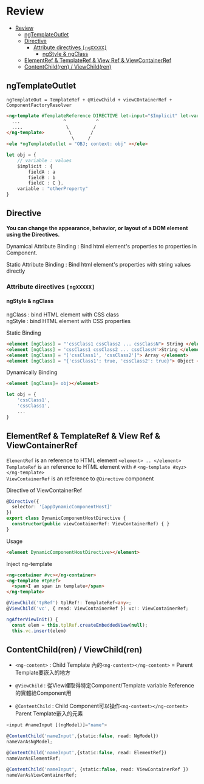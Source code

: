 # Review

- [Review](#review)
  - [ngTemplateOutlet](#ngtemplateoutlet)
  - [Directive](#directive)
    - [Attribute directives `[ngXXXXX]`](#attribute-directives-ngxxxxx)
      - [ngStyle & ngClass](#ngstyle--ngclass)
  - [ElementRef & TemplateRef & View Ref & ViewContainerRef](#elementref--templateref--view-ref--viewcontainerref)
  - [ContentChild(ren) / ViewChild(ren)](#contentchildren--viewchildren)

## ngTemplateOutlet 

`ngTemplateOut = TemplateRef + @ViewChild + viewCOntainerRef + ComponentFactoryResolver`

```html 
<ng-template #TemplateReference DIRECTIVE let-input="$Implicit" let-variable="variable">
  ...                ^           ^
  ....                \         /
</ng-template>         \       / 
                        \     /
<ele *ngTemplateOutlet = "OBJ; context: obj" ></ele>
```
```typescript
let obj = {
    // variable : values
    $implicit : {     
        fieldA : a
        fieldB : b
        fieldC : C },
    variable : "otherProperty"
}
```

## Directive

**You can change the appearance, behavior, or layout of a DOM element using the Directives.**

Dynamical Attribute Binding : Bind html element's properties to properties in Component.  

Static Attribute Binding : Bind html element's properties with string values directly


### Attribute directives `[ngXXXXX]`

#### ngStyle & ngClass

ngClass : bind HTML element with CSS class    
ngStyle : bind HTML element with CSS properties   

Static Binding 
```html
<element [ngClass] = "'cssClass1 cssClass2 ... cssClassN"> String </element>
<element [ngClass] = 'cssClass1 cssClass2 ... cssClassN'>String </element>
<element [ngClass] = "['cssClass1', 'cssClass2']"> Array </element>
<element [ngClass] = "{'cssClass1': true, 'cssClass2': true}"> Object </element>
```

Dynamically Binding
```html
<element [ngClass]= obj></element>
```
```typescript
let obj = {
    'cssClass1',
    'cssClass1',
    ...
}
```

## ElementRef & TemplateRef & View Ref & ViewContainerRef

`ElementRef` is an reference to HTML element `<element> .. </element>`   
`TemplateRef` is an reference to HTML element with `#` `<ng-template #xyz></ng-template>`   
`ViewContainerRef` is an reference to `@Directive` component

Directive of ViewContainerRef
```typescript
@Directive({
  selector: '[appDynamicComponentHost]'
})
export class DynamicComponentHostDirective {
  constructor(public viewContainerRef: ViewContainerRef) { }
}
```

Usage 
```html
<element DynamicComponentHostDirective></element>
```

Inject ng-template
```html
<ng-container #vc></ng-container>
<ng-template #tpRef>
  <span>I am span in template</span>
</ng-template>
```

```typescript
@ViewChild('tpRef') tplRef!: TemplateRef<any>;
@ViewChild('vc', { read: ViewContainerRef }) vc!: ViewContainerRef;

ngAfterViewInit() {
  const elem = this.tplRef.createEmbeddedView(null);
  this.vc.insert(elem)
```

## ContentChild(ren) / ViewChild(ren)

- `<ng-content>` : Child Template 內的`<ng-content></ng-content>` = Parent Template要嵌入的地方     

- `@ViewChild` : 從View裡取得特定Component/Template variable Reference的實體給Component用      

- `@ContentChild` : Child Component可以操作`<ng-content></ng-content>` Parent Template嵌入的元素  


```typescript 
<input #nameInput [(ngModel)]="name">

@ContentChild('nameInput',{static:false, read: NgModel}) 
nameVarAsNgModel;

@ContentChild('nameInput',{static:false, read: ElementRef})
nameVarAsElementRef;

@ContentChild('nameInput', {static:false, read: ViewContainerRef })
nameVarAsViewContainerRef;
```


